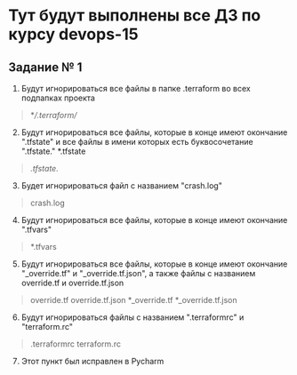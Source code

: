 # Тут будут выполнены все ДЗ по курсу devops-15

## Задание № 1

1. Будут игнорироваться все файлы в папке .terraform во всех подпапках проекта 
 > **/.terraform/*

2. Будут игнорироваться все файлы, которые в конце имеют окончание ".tfstate" и все файлы в имени которых есть буквосочетание ".tfstate." 
*.tfstate
 > *.tfstate.*

3. Будет игнорироваться файл с названием "crash.log"
 > crash.log

4. Будут игнорироваться все файлы, которые в конце имеют окончание ".tfvars"
 > *.tfvars

5. Будут игнорироваться все файлы, которые в конце имеют окончание  "_override.tf" и "_override.tf.json", а также файлы с названием override.tf и override.tf.json
 > override.tf
 > override.tf.json
 > *_override.tf
 > *_override.tf.json

6. Будут игнорироваться файлы c названием ".terraformrc" и "terraform.rc"
> .terraformrc
> terraform.rc

7. Этот пункт был исправлен в Pycharm

